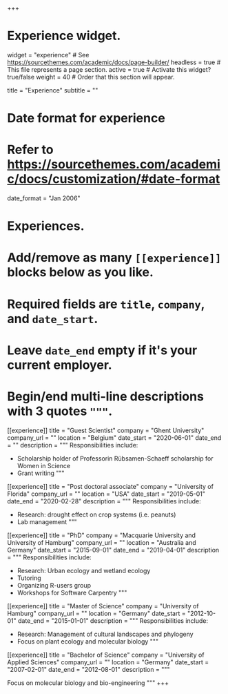 +++
# Experience widget.
widget = "experience"  # See https://sourcethemes.com/academic/docs/page-builder/
headless = true  # This file represents a page section.
active = true  # Activate this widget? true/false
weight = 40  # Order that this section will appear.

title = "Experience"
subtitle = ""

# Date format for experience
#   Refer to https://sourcethemes.com/academic/docs/customization/#date-format
date_format = "Jan 2006"

# Experiences.
#   Add/remove as many `[[experience]]` blocks below as you like.
#   Required fields are `title`, `company`, and `date_start`.
#   Leave `date_end` empty if it's your current employer.
#   Begin/end multi-line descriptions with 3 quotes `"""`.
[[experience]]
  title = "Guest Scientist"
  company = "Ghent University"
  company_url = ""
  location = "Belgium"
  date_start = "2020-06-01"
  date_end = ""
  description = """
  Responsibilities include:
  
  * Scholarship holder of Professorin Rübsamen-Schaeff scholarship for Women in Science
  * Grant writing
  """

[[experience]]
  title = "Post doctoral associate"
  company = "University of Florida"
  company_url = ""
  location = "USA"
  date_start = "2019-05-01"
  date_end = "2020-02-28"
  description = """
  Responsibilities include:
  
  * Research: drought effect on crop systems (i.e. peanuts)
  * Lab management
  """

[[experience]]
  title = "PhD"
  company = "Macquarie University and University of Hamburg"
  company_url = ""
  location = "Australia and Germany"
  date_start = "2015-09-01"
  date_end = "2019-04-01"
  description = """
  Responsibilities include:
  
  * Research: Urban ecology and wetland ecology
  * Tutoring
  * Organizing R-users group
  * Workshops for Software Carpentry
  """
  
  [[experience]]
  title = "Master of Science"
  company = "University of Hamburg"
  company_url = ""
  location = "Germany"
  date_start = "2012-10-01"
  date_end = "2015-01-01"
  description = """
  Responsibilities include:
  
  * Research: Management of cultural landscapes and phylogeny
  * Focus on plant ecology and molecular biology
  """

[[experience]]
  title = "Bachelor of Science"
  company = "University of Applied Sciences"
  company_url = ""
  location = "Germany"
  date_start = "2007-02-01"
  date_end = "2012-08-01"
  description = """
  
  Focus on molecular biology and bio-engineering
  """
+++
